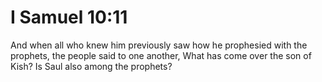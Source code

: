 # I Samuel 10:11

And when all who knew him previously saw how he prophesied with the prophets, the people said to one another, What has come over the son of Kish? Is Saul also among the prophets?
